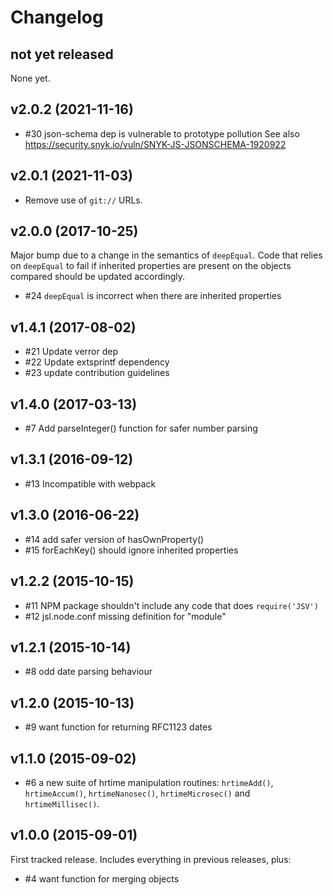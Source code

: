 # Changelog

## not yet released

None yet.

## v2.0.2 (2021-11-16)

* #30 json-schema dep is vulnerable to prototype pollution
      See also https://security.snyk.io/vuln/SNYK-JS-JSONSCHEMA-1920922

## v2.0.1 (2021-11-03)

* Remove use of `git://` URLs.
## v2.0.0 (2017-10-25)

Major bump due to a change in the semantics of `deepEqual`. Code that relies on
`deepEqual` to fail if inherited properties are present on the objects compared
should be updated accordingly.

* #24 `deepEqual` is incorrect when there are inherited properties

## v1.4.1 (2017-08-02)

* #21 Update verror dep
* #22 Update extsprintf dependency
* #23 update contribution guidelines

## v1.4.0 (2017-03-13)

* #7 Add parseInteger() function for safer number parsing

## v1.3.1 (2016-09-12)

* #13 Incompatible with webpack

## v1.3.0 (2016-06-22)

* #14 add safer version of hasOwnProperty()
* #15 forEachKey() should ignore inherited properties

## v1.2.2 (2015-10-15)

* #11 NPM package shouldn't include any code that does `require('JSV')`
* #12 jsl.node.conf missing definition for "module"

## v1.2.1 (2015-10-14)

* #8 odd date parsing behaviour

## v1.2.0 (2015-10-13)

* #9 want function for returning RFC1123 dates

## v1.1.0 (2015-09-02)

* #6 a new suite of hrtime manipulation routines: `hrtimeAdd()`,
  `hrtimeAccum()`, `hrtimeNanosec()`, `hrtimeMicrosec()` and
  `hrtimeMillisec()`.

## v1.0.0 (2015-09-01)

First tracked release.  Includes everything in previous releases, plus:

* #4 want function for merging objects
